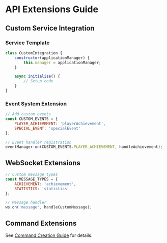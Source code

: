 # API Extensions Guide

## Custom Service Integration

### Service Template
```javascript
class CustomIntegration {
    constructor(applicationManager) {
        this.manager = applicationManager;
    }

    async initialize() {
        // Setup code
    }
}
```

### Event System Extension
```javascript
// Add custom events
const CUSTOM_EVENTS = {
    PLAYER_ACHIEVEMENT: 'playerAchievement',
    SPECIAL_EVENT: 'specialEvent'
};

// Event handler registration
eventManager.on(CUSTOM_EVENTS.PLAYER_ACHIEVEMENT, handleAchievement);
```

## WebSocket Extensions
```javascript
// Custom message types
const MESSAGE_TYPES = {
    ACHIEVEMENT: 'achievement',
    STATISTICS: 'statistics'
};

// Message handler
ws.on('message', handleCustomMessage);
```

## Command Extensions
See [Command Creation Guide](command-creation.md) for details.
